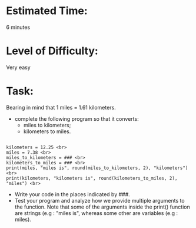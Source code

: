 # Estimated Time:
6 minutes

# Level of Difficulty:
Very easy


# Task:
Bearing in mind that 1 miles = 1.61 kilometers.
* complete the following program so that it converts:
  * miles to kilometers;
  * kilometers to miles.

```

kilometers = 12.25 <br>
miles = 7.38 <br>
miles_to_kilometers = ### <br>
kilometers_to_miles = ### <br>
print(miles, "miles is", round(miles_to_kilometers, 2), "kilometers") <br>
print(kilometers, "kilometers is", round(kilometers_to_miles, 2), "miles") <br>
```


* Write your code in the places indicated by ###. 
* Test your program and analyze how we provide multiple arguments to the function. Note that some of the arguments inside the print() function are strings (e.g : "miles is", whereas some other are variables (e.g : miles).
